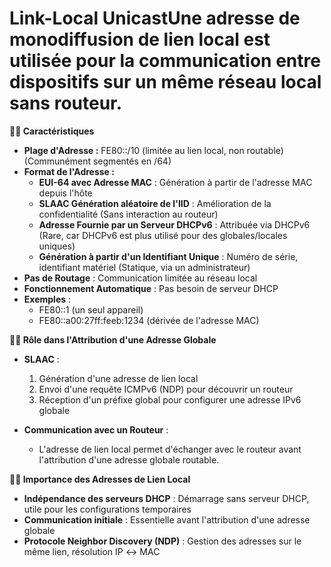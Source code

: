 # Link-Local UnicastUne adresse de monodiffusion de lien local est utilisée pour la communication entre dispositifs sur un même réseau local sans routeur.



**🧑‍💻 Caractéristiques**

- **Plage d'Adresse :** FE80::/10 (limitée au lien local, non routable) (Communément segmentés en /64)
- **Format de l'Adresse :**
  - **EUI-64 avec Adresse MAC** : Génération à partir de l'adresse MAC depuis l'hôte
  - **SLAAC Génération aléatoire de l'IID** : Amélioration de la confidentialité (Sans interaction au routeur)
  - **Adresse Fournie par un Serveur DHCPv6** : Attribuée via DHCPv6 (Rare, car DHCPv6 est plus utilisé pour des globales/locales uniques)
  - **Génération à partir d'un Identifiant Unique** : Numéro de série, identifiant matériel (Statique, via un administrateur)
- **Pas de Routage** : Communication limitée au réseau local
- **Fonctionnement Automatique** : Pas besoin de serveur DHCP
- **Exemples** :
  - FE80::1 (un seul appareil)
  - FE80::a00:27ff:feeb:1234 (dérivée de l'adresse MAC)

**🧑‍💻 Rôle dans l'Attribution d'une Adresse Globale**

- **SLAAC** :

  1.  Génération d'une adresse de lien local
  2.  Envoi d'une requête ICMPv6 (NDP) pour découvrir un routeur
  3.  Réception d'un préfixe global pour configurer une adresse IPv6 globale

- **Communication avec un Routeur** :
  - L'adresse de lien local permet d'échanger avec le routeur avant l'attribution d'une adresse globale routable.



**🧑‍💻 Importance des Adresses de Lien Local**

- **Indépendance des serveurs DHCP** : Démarrage sans serveur DHCP, utile pour les configurations temporaires
- **Communication initiale** : Essentielle avant l'attribution d'une adresse globale
- **Protocole Neighbor Discovery (NDP)** : Gestion des adresses sur le même lien, résolution IP ↔ MAC
